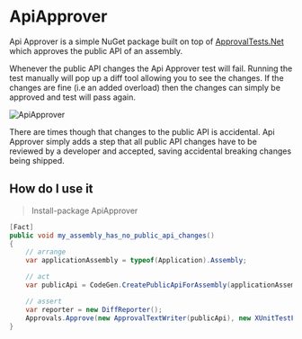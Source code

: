 # ApiApprover
Api Approver is a simple NuGet package built on top of [ApprovalTests.Net](https://github.com/approvals/ApprovalTests.Net) which approves the public API of an assembly.

Whenever the public API changes the Api Approver test will fail. Running the test manually will pop up a diff tool allowing you to see the changes. If the changes are fine (i.e an added overload) then the changes can simply be approved and test will pass again.

![ApiApprover](http://jake.ginnivan.net/assets/posts/2012-02-19-apiapprover/ApiChange.png)

There are times though that changes to the public API is accidental. Api Approver simply adds a step that all public API changes have to be reviewed by a developer and accepted, saving accidental breaking changes being shipped.

## How do I use it
> Install-package ApiApprover

``` csharp
[Fact]
public void my_assembly_has_no_public_api_changes()
{
    // arrange
    var applicationAssembly = typeof(Application).Assembly;

    // act
    var publicApi = CodeGen.CreatePublicApiForAssembly(applicationAssembly);

    // assert
    var reporter = new DiffReporter();
    Approvals.Approve(new ApprovalTextWriter(publicApi), new XUnitTestFrameworkNamer(), reporter);
}
```
